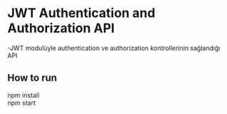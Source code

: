 # JWT Authentication and Authorization API

-JWT modulüyle authentication ve authorization kontrollerinin sağlandığı API

## How to run
npm install <br />
npm start  
